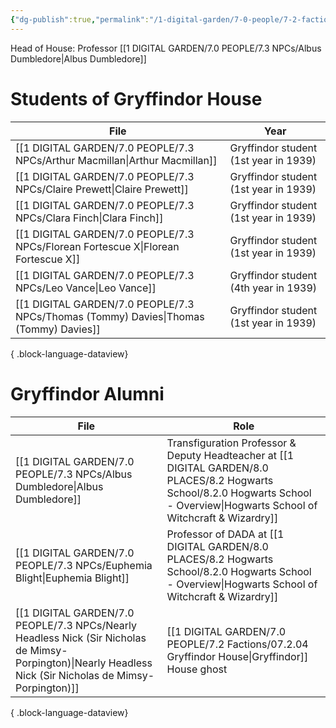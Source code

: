 ```yaml
---
{"dg-publish":true,"permalink":"/1-digital-garden/7-0-people/7-2-factions/07-2-04-gryffindor-house/"}
---
```


Head of House: Professor [[1 DIGITAL GARDEN/7.0 PEOPLE/7.3 NPCs/Albus Dumbledore\|Albus Dumbledore]]

# Students of Gryffindor House

| File                                                                                     | Year                                  |
| ---------------------------------------------------------------------------------------- | ------------------------------------- |
| [[1 DIGITAL GARDEN/7.0 PEOPLE/7.3 NPCs/Arthur Macmillan\|Arthur Macmillan]]           | Gryffindor student (1st year in 1939) |
| [[1 DIGITAL GARDEN/7.0 PEOPLE/7.3 NPCs/Claire Prewett\|Claire Prewett]]               | Gryffindor student (1st year in 1939) |
| [[1 DIGITAL GARDEN/7.0 PEOPLE/7.3 NPCs/Clara Finch\|Clara Finch]]                     | Gryffindor student (1st year in 1939) |
| [[1 DIGITAL GARDEN/7.0 PEOPLE/7.3 NPCs/Florean Fortescue X\|Florean Fortescue X]]     | Gryffindor student (1st year in 1939) |
| [[1 DIGITAL GARDEN/7.0 PEOPLE/7.3 NPCs/Leo Vance\|Leo Vance]]                         | Gryffindor student (4th year in 1939) |
| [[1 DIGITAL GARDEN/7.0 PEOPLE/7.3 NPCs/Thomas (Tommy) Davies\|Thomas (Tommy) Davies]] | Gryffindor student (1st year in 1939) |

{ .block-language-dataview}

# Gryffindor Alumni
| File                                                                                                                                                         | Role                                                                                                                             |
| ------------------------------------------------------------------------------------------------------------------------------------------------------------ | -------------------------------------------------------------------------------------------------------------------------------- |
| [[1 DIGITAL GARDEN/7.0 PEOPLE/7.3 NPCs/Albus Dumbledore\|Albus Dumbledore]]                                                                               | Transfiguration Professor & Deputy Headteacher at [[1 DIGITAL GARDEN/8.0 PLACES/8.2 Hogwarts School/8.2.0 Hogwarts School - Overview\|Hogwarts School of Witchcraft & Wizardry]] |
| [[1 DIGITAL GARDEN/7.0 PEOPLE/7.3 NPCs/Euphemia Blight\|Euphemia Blight]]                                                                                 | Professor of DADA at [[1 DIGITAL GARDEN/8.0 PLACES/8.2 Hogwarts School/8.2.0 Hogwarts School - Overview\|Hogwarts School of Witchcraft & Wizardry]]                              |
| [[1 DIGITAL GARDEN/7.0 PEOPLE/7.3 NPCs/Nearly Headless Nick (Sir Nicholas de Mimsy-Porpington)\|Nearly Headless Nick (Sir Nicholas de Mimsy-Porpington)]] | [[1 DIGITAL GARDEN/7.0 PEOPLE/7.2 Factions/07.2.04 Gryffindor House\|Gryffindor]] House ghost                                                                             |

{ .block-language-dataview}
